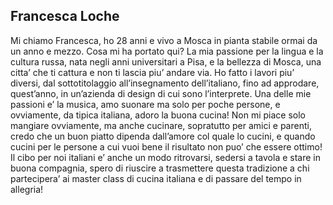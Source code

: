 Francesca Loche
---------------

Mi chiamo Francesca, ho 28 anni e vivo a Mosca in pianta stabile ormai da un anno e mezzo. Cosa mi ha portato qui? La mia passione per la lingua e la cultura russa, nata negli anni universitari a Pisa, e la bellezza di Mosca, una citta’ che ti cattura e non ti lascia piu’ andare via.
Ho fatto i lavori piu’ diversi, dal sottotitolaggio all’insegnamento dell’italiano, fino ad approdare, quest’anno,
in un’azienda di design di cui sono l’interprete.
Una delle mie passioni e’ la musica, amo suonare ma solo per poche persone, e ovviamente, da tipica italiana, adoro la buona cucina!
Non mi piace solo mangiare ovviamente, ma anche cucinare, sopratutto per amici e parenti, credo che un buon piatto dipenda dall’amore col quale lo cucini, e quando cucini per le persone a cui vuoi bene il risultato non puo’ che essere ottimo!
Il cibo per noi italiani e’ anche un modo ritrovarsi, sedersi a tavola e stare in buona compagnia, spero di riuscire a trasmettere questa tradizione a chi partecipera’ ai master class di cucina italiana e di passare del tempo in allegria!